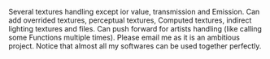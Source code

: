 Several textures handling except ior value, transmission and
Emission. Can add overrided textures, perceptual textures,
Computed textures, indirect lighting textures and files.
Can push forward for artists handling (like calling some 
Functions multiple times).
Please email me as it is an ambitious project.
Notice that almost all my softwares can be used together perfectly.
